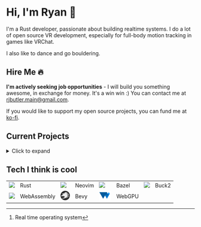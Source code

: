 # Hi, I'm Ryan 👋

I'm a Rust developer, passionate about building realtime systems. I do a lot of open
source VR development, especially for full-body motion tracking in games like VRChat.

I also like to dance and go bouldering.

## Hire Me 🔥
**I'm actively seeking job opportunities** - I will build you something awesome, in exchange
for money. It's a win win :) You can contact me at [rjbutler.main@gmail.com].

If you would like to support my open source projects, you can fund me at [ko-fi].


## Current Projects
<details>
<summary> Click to expand </summary>

### SlimeVR

SlimeVR is an open source organization for full-body motion capture in VR. It uses IMUs
and a forward kinematics model to allow social VR users to have legs in games like
VRChat. I am a core contributor in the org, and the primary author of several
components of the ecosystem.

The four main things I work on under this umbrella, are located in the [SlimeVR-Rust]
monorepo or in [SolarXR]. 

#### [Firmware]
I develop bare metal embedded rust on the ESP32C3 and NRF52840 microcontrollers, which
takes IMU sensor data, does sensor fusion, and sends that data over WiFi or BLE. I use
async/await and [`embassy`] for concurrency without the need for an RTOS[^1].

This firmware has been really fun to work on and is what I spend most of my time on
right now.

If that sounds exciting to you, open a PR or [support my work] so I can buy
more hardware :)

#### [Overlay]
I also am the primary author of an OpenVR overlay for SlimeVR, which renders a simple 3D
view in VR of the pose of the user. This has been critical in debugging SlimeVR, and
allows power users to tweak their settings in real time.

I also created [`ovr_overlay`], which allows rust code to access the C++ based OpenVR
API. Prior to this work, only fairly out of date and unmaintained bindings to the C API
existed. I used [`autocxx`] to easily write FFI for the C++ code.

#### [Skeletal Model]
I created an experimental skeletal model that can solve the user's pose. The goal is to
be more general purpose than the current (trigger warning) Java based model that the
official server uses, with several new features like arbitrary positional constraints,
adjusting mounting calibration without a full reset, and supporting languages other than
Java, via FFI.

Unfortuantely, a lot of the skeletal model is still feature incomplete. If you are
interested in helping me build this, reach out to me on the [SlimeVR discord].

#### [SolarXR Protocol]
I maintain and co-authored the SolarXR protocol, which is a Websocket and Flatbuffer
based networking protocol that allows applications (like the [GUI] and [overlay]) to
work with the SlimeVR server.

After we adopted the protocol, it allowed the team to break the gui code into
its own app and adopt technologies like `tauri`, `typescript`, and `react`, with
clearer separation of concerns, less code, and prettier UI/UX.

</details>

## Tech I think is cool
|     |     |     |     |     |     |     |     |
| --- | --- | --- | --- | --- | --- | --- | --- |
| <img src="https://www.rust-lang.org/logos/rust-logo-128x128.png" height="25" /> | Rust | <img src="https://upload.wikimedia.org/wikipedia/commons/3/3a/Neovim-mark.svg" height="25" /> | Neovim | <img src="https://blog.bazel.build/images/bazel-icon.svg" height="25" /> | Bazel | <img src="https://buck2.build/img/logo.svg" height="25" /> | Buck2 |
| <img src="https://upload.wikimedia.org/wikipedia/commons/1/1f/WebAssembly_Logo.svg" height="25" /> | WebAssembly | <img src="https://raw.githubusercontent.com/bevyengine/bevy/main/assets/branding/icon.svg" height="25" /> | Bevy | <img src="https://raw.githubusercontent.com/gpuweb/gpuweb/main/logo/webgpu-notext.svg" height="25" /> | WebGPU | | |


[ko-fi]: https://ko-fi.com/thebutlah
[support my work]: https://ko-fi.com/thebutlah
[overlay]: https://github.com/SlimeVR/SlimeVR-Rust/tree/main/overlay
[`ovr_overlay`]: https://github.com/TheButlah/ovr_overlay
[`autocxx`]: https://github.com/google/autocxx
[firmware]: https://github.com/SlimeVR/SlimeVR-Rust/tree/main/firmware
[SlimeVR discord]: https://discord.gg/SlimeVR
[SolarXR Protocol]: https://github.com/SlimeVR/SolarXR-Protocol
[SolarXR]: https://github.com/SlimeVR/SolarXR-Protocol
[SlimeVR-Rust]: https://github.com/SlimeVR/SlimeVR-Rust
[skeletal model]: https://github.com/SlimeVR/SlimeVR-Rust/tree/main/skeletal_model/rust
[GUI]: https://github.com/SlimeVR/SlimeVR-Server/tree/main/gui
[`embassy`]: https://embassy.dev
[rjbutler.main@gmail.com]: mailto:rjbutler.main@gmail.com

[^1]: Real time operating system
